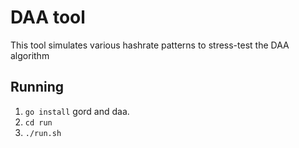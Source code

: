 # DAA tool

This tool simulates various hashrate patterns to stress-test the DAA algorithm 

## Running

1. `go install` gord and daa.
2. `cd run`
3. `./run.sh`


